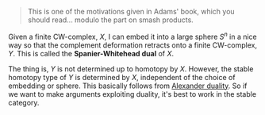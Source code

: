 > This is one of the motivations given in Adams' book, which you should read... modulo the part on smash products.

Given a finite CW-complex, $X$, I can embed it into a large sphere $S^n$ in a nice way so that the complement deformation retracts onto a finite CW-complex, $Y$. This is called the **Spanier-Whitehead dual** of $X$. 

The thing is, $Y$ is not determined up to homotopy by $X$. However, the stable homotopy type of $Y$ is determined by $X$, independent of the choice of embedding or sphere.
This basically follows from [Alexander duality](Alexander%20duality). 
So if we want to make arguments exploiting duality, it's best to work in the stable category.
